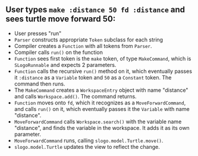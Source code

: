## User types `make :distance 50 fd :distance` and sees turtle move forward 50: 
* User presses "run"
* `Parser` constructs appropriate `Token` subclass for each string
* Compiler creates a `Function` with all tokens from `Parser`. 
* Compiler calls `run()` on the function
* `Function` sees first token is the `make` token, of type `MakeCommand`, which is `SLogoRunnable` and expects 2 parameters. 
* `Function` calls the recursive `run()` method on it, which eventually passes it `:distance` as a `Variable` token and `50` as a `Constant` token. The command then runs. 
* The `MakeCommand` creates a `WorkspaceEntry` object with name "distance" and calls `Workspace.add()`. The command returns. 
* `Function` moves onto `fd`, which it recognizes as a `MoveForwardCommand`, and calls `run()` on it, which eventually passes it the `Variable` with name "distance". 
* `MoveForwardCommand` calls `Workspace.search()` with the variable name "distance", and finds the variable in the workspace. It adds it as its own parameter. 
* `MoveForwardCommand` runs, calling `slogo.model.Turtle.move()`. 
* `slogo.model.Turtle` updates the view to reflect the change. 